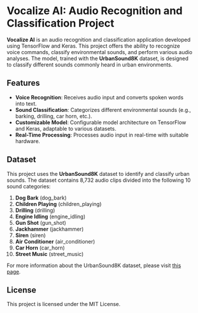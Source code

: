 # Vocalize AI: Audio Recognition and Classification Project

**Vocalize AI** is an audio recognition and classification application developed using TensorFlow and Keras. This project offers the ability to recognize voice commands, classify environmental sounds, and perform various audio analyses. The model, trained with the **UrbanSound8K** dataset, is designed to classify different sounds commonly heard in urban environments.

## Features

- **Voice Recognition**: Receives audio input and converts spoken words into text.
- **Sound Classification**: Categorizes different environmental sounds (e.g., barking, drilling, car horn, etc.).
- **Customizable Model**: Configurable model architecture on TensorFlow and Keras, adaptable to various datasets.
- **Real-Time Processing**: Processes audio input in real-time with suitable hardware.

## Dataset

This project uses the **UrbanSound8K** dataset to identify and classify urban sounds. The dataset contains 8,732 audio clips divided into the following 10 sound categories:

1. **Dog Bark** (dog_bark)
2. **Children Playing** (children_playing)
3. **Drilling** (drilling)
4. **Engine Idling** (engine_idling)
5. **Gun Shot** (gun_shot)
6. **Jackhammer** (jackhammer)
7. **Siren** (siren)
8. **Air Conditioner** (air_conditioner)
9. **Car Horn** (car_horn)
10. **Street Music** (street_music)

For more information about the UrbanSound8K dataset, please visit [this page](https://urbansounddataset.weebly.com/urbansound8k.html).

## License
This project is licensed under the MIT License.
